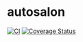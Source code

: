 # autosalon

[![CI](https://github.com/MorozNikita21/autosalon/actions/workflows/ci.yml/badge.svg)](https://github.com/MorozNikita21/autosalon/actions/workflows/ci.yml)
[![Coverage Status](https://coveralls.io/repos/github/MorozNikita21/autosalon/badge.svg?branch=main)](https://coveralls.io/github/MorozNikita21/autosalon?branch=main)
